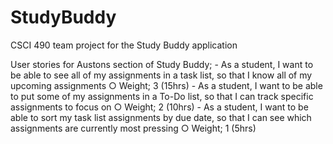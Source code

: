 # StudyBuddy
CSCI 490 team project for the Study Buddy application

User stories for Austons section of Study Buddy;
  	- As a student, I want to be able to see all of my assignments in a task list, so that I know all of my upcoming assignments
		○ Weight; 3 (15hrs)
	- As a student, I want to be able to put some of my assignments in a To-Do list, so that I can track specific assignments to focus on
		○ Weight; 2 (10hrs)
	- As a student, I want to be able to sort my task list assignments by due date, so that I can see which assignments are currently most pressing
  	○ Weight; 1 (5hrs)
